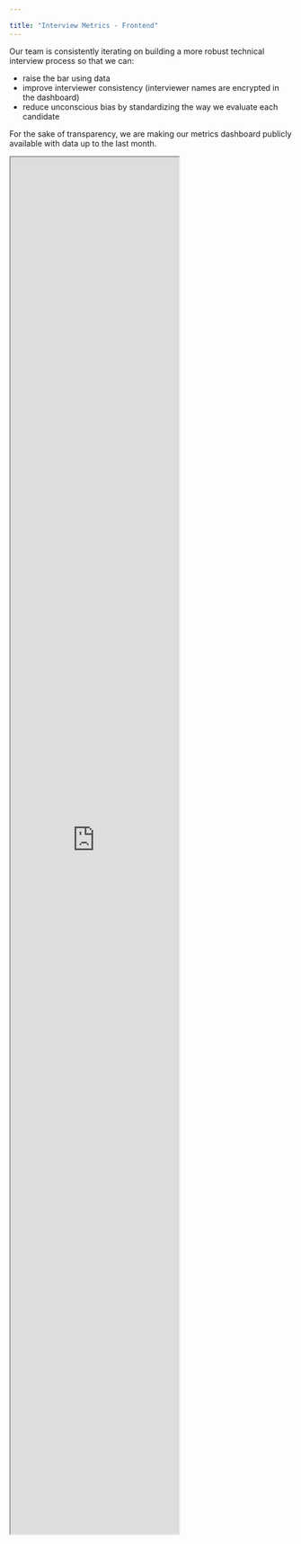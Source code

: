```yaml
---

title: "Interview Metrics - Frontend"
---
```


Our team is consistently iterating on building a more robust technical interview process so that we can:
- raise the bar using data
- improve interviewer consistency (interviewer names are encrypted in the dashboard)
- reduce unconscious bias by standardizing the way we evaluate each candidate

For the sake of transparency, we are making our metrics dashboard publicly available with data up to the last month.

<iframe class="dashboard-embed" src="https://app.periscopedata.com/shared/e5d15a5e-fa9f-4fcb-be7b-1fac0e450d26?" height="2450"> </iframe>
